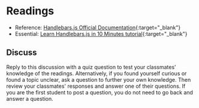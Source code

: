 # Readings

- Reference: [Handlebars.js Official Documentation](http://handlebarsjs.com/){:target="_blank"}
- Essential: [Learn Handlebars.js in 10 Minutes tutorial](http://tutorialzine.com/2015/01/learn-handlebars-in-10-minutes/){:target="_blank"}

## Discuss

Reply to this discussion with a quiz question to test your classmates’ knowledge of the readings. Alternatively, if you found yourself curious or found a topic unclear, ask a question to further your own knowledge. Then review your classmates' responses and answer one of their questions. If you are the first student to post a question, you do not need to go back and answer a question.
